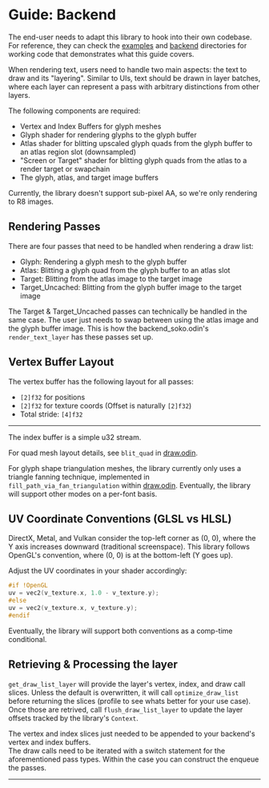 # Guide: Backend

The end-user needs to adapt this library to hook into their own codebase. For reference, they can check the [examples](../examples/) and [backend](../backend/) directories for working code that demonstrates what this guide covers.

When rendering text, users need to handle two main aspects: the text to draw and its "layering". Similar to UIs, text should be drawn in layer batches, where each layer can represent a pass with arbitrary distinctions from other layers.

The following components are required:

* Vertex and Index Buffers for glyph meshes
* Glyph shader for rendering glyphs to the glyph buffer
* Atlas shader for blitting upscaled glyph quads from the glyph buffer to an atlas region slot (downsampled)
* "Screen or Target" shader for blitting glyph quads from the atlas to a render target or swapchain
* The glyph, atlas, and target image buffers

Currently, the library doesn't support sub-pixel AA, so we're only rendering to R8 images.

## Rendering Passes

There are four passes that need to be handled when rendering a draw list:

* Glyph: Rendering a glyph mesh to the glyph buffer
* Atlas: Blitting a glyph quad from the glyph buffer to an atlas slot
* Target: Blitting from the atlas image to the target image
* Target_Uncached: Blitting from the glyph buffer image to the target image

The Target & Target_Uncached passes can technically be handled in the same case. The user just needs to swap between using the atlas image and the glyph buffer image. This is how the backend_soko.odin's `render_text_layer` has these passes set up.

## Vertex Buffer Layout

The vertex buffer has the following layout for all passes:

* `[2]f32` for positions
* `[2]f32` for texture coords (Offset is naturally `[2]f32`)
* Total stride: `[4]f32`

---

The index buffer is a simple u32 stream.

For quad mesh layout details, see `blit_quad` in [draw.odin](../vefontcache/draw.odin).

For glyph shape triangulation meshes, the library currently only uses a triangle fanning technique, implemented in `fill_path_via_fan_triangulation` within [draw.odin](../vefontcache/draw.odin). Eventually, the library will support other modes on a per-font basis.

## UV Coordinate Conventions (GLSL vs HLSL)

DirectX, Metal, and Vulkan consider the top-left corner as (0, 0), where the Y axis increases downward (traditional screenspace). This library follows OpenGL's convention, where (0, 0) is at the bottom-left (Y goes up).

Adjust the UV coordinates in your shader accordingly:

```c
#if !OpenGL
uv = vec2(v_texture.x, 1.0 - v_texture.y);
#else
uv = vec2(v_texture.x, v_texture.y);
#endif
```

Eventually, the library will support both conventions as a comp-time conditional.

## Retrieving & Processing the layer

`get_draw_list_layer` will provide the layer's vertex, index, and draw call slices. Unless the default is overwritten, it will call `optimize_draw_list` before returning the slices (profile to see whats better for your use case).  
Once those are retrived, call `flush_draw_list_layer` to update the layer offsets tracked by the library's `Context`.

The vertex and index slices just needed to be appended to your backend's vertex and index buffers.  
The draw calls need to be iterated with a switch statement for the aforementioned pass types. Within the case you can construct the enqueue the passes.

---
